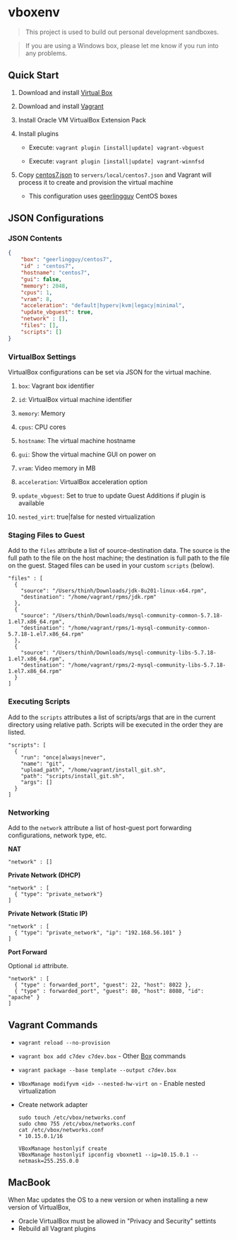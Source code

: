 # vboxenv

> This project is used to build out personal development sandboxes.

> If you are using a Windows box, please let me know if you run into any problems.

## Quick Start

1. Download and install [Virtual Box](https://www.virtualbox.org/wiki/VirtualBox)

1. Download and install [Vagrant](https://www.vagrantup.com/)

1. Install Oracle VM VirtualBox Extension Pack

1. Install plugins

   - Execute: `vagrant plugin [install|update] vagrant-vbguest`

   - Execute: `vagrant plugin [install|update] vagrant-winnfsd`

1. Copy [centos7.json](servers/centos7.json) to `servers/local/centos7.json` and Vagrant will process it to create and 
   provision the virtual machine
   - This configuration uses [geerlingguy](https://app.vagrantup.com/geerlingguy/boxes/centos7) CentOS boxes

## JSON Configurations

### JSON Contents

```json
{
    "box": "geerlingguy/centos7",
    "id" : "centos7",
    "hostname": "centos7", 
    "gui": false,
    "memory": 2048,
    "cpus": 1,
    "vram": 8,
    "acceleration": "default|hyperv|kvm|legacy|minimal",
    "update_vbguest": true,
    "network" : [],
    "files": [],
    "scripts": []
}
```

### VirtualBox Settings

VirtualBox configurations can be set via JSON for the virtual machine.

1. `box`: Vagrant box identifier

1. `id`: VirtualBox virtual machine identifier

1. `memory`: Memory

1. `cpus`: CPU cores

1. `hostname`: The virtual machine hostname

1. `gui`: Show the virtual machine GUI on power on

1. `vram`: Video memory in MB

1. `acceleration`: VirtualBox acceleration option

1. `update_vbguest`: Set to true to update Guest Additions if plugin is available

1. `nested_virt`: true|false for nested virtualization

### Staging Files to Guest

Add to the `files` attribute a list of source-destination data. The source is the full path to the file on the host machine;
the destination is full path to the file on the guest. Staged files can be used in your custom `scripts` (below).

```
"files" : [
  {
    "source": "/Users/thinh/Downloads/jdk-8u201-linux-x64.rpm",
    "destination": "/home/vagrant/rpms/jdk.rpm"
  },
  {
    "source": "/Users/thinh/Downloads/mysql-community-common-5.7.18-1.el7.x86_64.rpm",
    "destination": "/home/vagrant/rpms/1-mysql-community-common-5.7.18-1.el7.x86_64.rpm"
  },
  {
    "source": "/Users/thinh/Downloads/mysql-community-libs-5.7.18-1.el7.x86_64.rpm",
    "destination": "/home/vagrant/rpms/2-mysql-community-libs-5.7.18-1.el7.x86_64.rpm"
  }
]
```

### Executing Scripts

Add to the `scripts` attributes a list of scripts/args that are in the current directory using relative path. Scripts will be executed in the order they are listed.

```
"scripts": [
  {
    "run": "once|always|never",
    "name": "git",
    "upload_path", "/home/vagrant/install_git.sh",
    "path": "scripts/install_git.sh",
    "args": []
  }
]
```

### Networking

Add to the `network` attribute a list of host-guest port forwarding configurations, network type, etc.

**NAT**

```
"network" : []
```

**Private Network (DHCP)**

```
"network" : [
  { "type": "private_network"}
]
```

**Private Network (Static IP)**

```
"network" : [
  { "type": "private_network", "ip": "192.168.56.101" }
]
```

**Port Forward**

Optional `id` attribute.

```
"network" : [
  { "type" : forwarded_port", "guest": 22, "host": 8022 },
  { "type" : forwarded_port", "guest": 80, "host": 8080, "id": "apache" }
]
```

## Vagrant Commands

- `vagrant reload --no-provision`

- `vagrant box add c7dev c7dev.box` - Other [Box](https://www.vagrantup.com/docs/cli/box.html) commands

- `vagrant package --base template --output c7dev.box`

- `VBoxManage modifyvm <id> --nested-hw-virt on` - Enable nested virtualization

- Create network adapter

    ```
    sudo touch /etc/vbox/networks.conf
    sudo chmo 755 /etc/vbox/networks.conf
    cat /etc/vbox/networks.conf
    * 10.15.0.1/16

    VBoxManage hostonlyif create
    VBoxManage hostonlyif ipconfig vboxnet1 --ip=10.15.0.1 --netmask=255.255.0.0
    ```

## MacBook

When Mac updates the OS to a new version or when installing a new version of VirtualBox,

- Oracle VirtualBox must be allowed in "Privacy and Security" settints
- Rebuild all Vagrant plugins